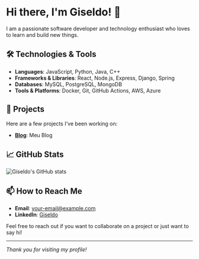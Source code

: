 # Hi there, I'm Giseldo! 👋

I am a passionate software developer and technology enthusiast who loves to learn and build new things. 

## 🛠️ Technologies & Tools

- **Languages**: JavaScript, Python, Java, C++
- **Frameworks & Libraries**: React, Node.js, Express, Django, Spring
- **Databases**: MySQL, PostgreSQL, MongoDB
- **Tools & Platforms**: Docker, Git, GitHub Actions, AWS, Azure

## 🚀 Projects

Here are a few projects I've been working on:

- **[Blog](https://github.com/giseldo/blog)**: Meu Blog

## 📈 GitHub Stats

![Giseldo's GitHub stats](https://github-readme-stats.vercel.app/api?username=giseldo&show_icons=true&theme=radical)

## 📫 How to Reach Me

- **Email**: [your-email@example.com](mailto:giseldo@gmail.com)
- **LinkedIn**: [Giseldo](https://linkedin.com/in/giseldo)

Feel free to reach out if you want to collaborate on a project or just want to say hi!

---

*Thank you for visiting my profile!*
